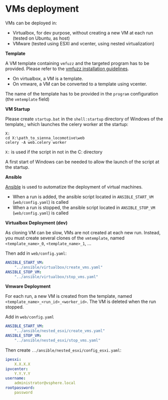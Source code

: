 VMs deployment
==============

VMs can be deployed in:
- Virtualbox, for dev purpose, without creating a new VM at each run (tested on Ubuntu, as host)
- VMware (tested using ESXI and vcenter, using nested virtualization)


**Template**

A VM template containing `vmfuzz` and the targeted program has to be provided. Please refer to the [vmfuzz installation guidelines](../vmfuzz/Install.md).

- On virtualbox, a VM is a template.
- On vmware, a VM can be converted to a template using vcenter.


The name of the template has to be provided in the `program` configuration (the `vmtemplate` field)

**VM Startup**

Please create `startup.bat` in the `shell:startup` directory of Windows of the template,; which launches the celery worker at the startup:
```batch
X: 
cd X:\path_to_sienna_locomotive\web
celery -A web.celery worker
```

``X:`` is used if the script in not in the C: directory


A first start of Windows can be needed to allow the launch of the script at the startup.



**Ansible**

[Ansible](http://docs.ansible.com/ansible/intro_installation.html) is used to automatize the deployment of virtual machines.

- When a run is added, the ansible script located in `ANSIBLE_START_VM` (`web/config.yaml`) is called
- When a run is stopped, the ansible script located in `ANSIBLE_STOP_VM` (`web/config.yaml`) is called

**Virtualbox Deployment (dev)**

As cloning VM can be slow, VMs are not created at each new run. 
Instead, you must create several clones of the `vmtemplate`, named `<template_name>_0`, `<template_name>_1`, ...

Then add in `web/config.yaml`:
```yaml
ANSIBLE_START_VM:
    "../ansible/virtualbox/create_vms.yaml"
ANSIBLE_STOP_VM:
    "../ansible/virtualbox/stop_vms.yaml"
``` 

**Vmware Deployment**

For each run, a new VM is created from the template, named `<template_name>_<run_id>_<worker_id>`.
The VM is deleted when the run stopped.


Add in `web/config.yaml`
```yaml
ANSIBLE_START_VM:
    "../ansible/nested_esxi/create_vms.yaml"
ANSIBLE_STOP_VM:
    "../ansible/nested_esxi/stop_vms.yaml"
``` 

Then create `../ansible/nested_esxi/config_esxi.yaml`:
```yaml
ipesxi:
    X.X.X.X
ipvcenter:
    Y.Y.Y.Y
username:
    administrator@vsphere.local
rootpassword:
    password
``` 
